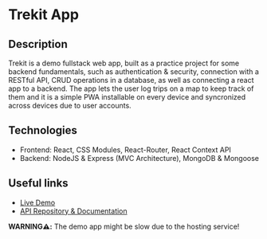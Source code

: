 # Trekit App

## Description

Trekit is a demo fullstack web app, built as a practice project for some backend fundamentals, such as authentication & security, connection with a RESTful API, CRUD operations in a database, as well as connecting a react app to a backend. The app lets the user log trips on a map to keep track of them and it is a simple PWA installable on every device and syncronized across devices due to user accounts.

## Technologies

- Frontend: React, CSS Modules, React-Router, React Context API
- Backend: NodeJS & Express (MVC Architecture), MongoDB & Mongoose

## Useful links

- [Live Demo](https://trekit-app.alexandrasimion.com)
- [API Repository & Documentation](https://github.com/aly2705/Trekit-API)

**WARNING⚠️:** The demo app might be slow due to the hosting service!
